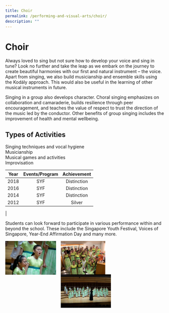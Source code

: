 ```yaml
---
title: Choir
permalink: /performing-and-visual-arts/choir/
description: ""
---
```

# Choir


Always loved to sing but not sure how to develop your voice and sing in tune? Look no further and take the leap as we embark on the journey to create beautiful harmonies with our first and natural instrument – the voice. Apart from singing, we also build musicianship and ensemble skills using the Kodály approach. This would also be useful in the learning of other musical instruments in future.

  

Singing in a group also develops character. Choral singing emphasizes on collaboration and camaraderie, builds resilience through peer encouragement, and teaches the value of respect to trust the direction of the music led by the conductor. Other benefits of group singing includes the improvement of health and mental wellbeing.

  

Types of Activities
-------------------

Singing techniques and vocal hygiene    
Musicianship    
Musical games and activities    
Improvisation

| Year | Events/Program | Achievement |
|:----:|:--------------:|:-----------:|
| 2018 |       SYF      | Distinction |
| 2016 |       SYF      | Distinction |
| 2014 |       SYF      | Distinction |
| 2012 |       SYF      |    Silver   |
|

Students can look forward to participate in various performance within and beyond the school. These include the Singapore Youth Festival, Voices of Singapore, Year-End Affirmation Day and many more.

<img src="/images/ZHPS%20Experience/Performing%20arts/Choir_1.jpg" style="width:32%;margin-right:15px;" align = "left">
<img src="/images/ZHPS%20Experience/Performing%20arts/Choir_2.jpg" style="width:28%;margin-right:15px;" align = "left">
<img src="/images/ZHPS%20Experience/Performing%20arts/Choir_3.jpg" style="width:31.5%;margin-right:15px;" align = "left">

<br clear="left">
